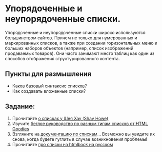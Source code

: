 # Упорядоченные и неупорядоченные списки.

Упорядоченные и неупорядоченные списки широко используются большинством сайтов. Причем не только для нумерованных и маркированных списков, а также при создании горизонтальных меню и больших наборов объектов (например, список изображений продаваемых товаров). Они часто занимают место таблиц как один из способов отображения структурированного контента.

## Пункты для размышления

+ Каков базовый синтаксис списков?
+ Как создавать вложенные списки?

## Задание:

1. Прочитайте [о списках у Шея Хау (Shay Howe)](http://learn.shayhowe.com/html-css/creating-lists/)
2. Изучите [беглое руководство по разным типам списков от HTML Goodies](http://www.htmlgoodies.com/tutorials/getting_started/article.php/3479461)
3. Взгляните на [документацию по спискам](http://www.w3schools.com/html/html_lists.asp)... Возможно вы увидите их снова, когда будете гуглить в случае возникновения проблемы!
4. Прочитайте [про списки на htmlbook на русском](http://htmlbook.ru/practical/theme/spiski)
